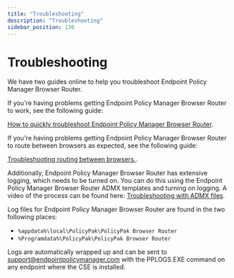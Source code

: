 ```yaml
---
title: "Troubleshooting"
description: "Troubleshooting"
sidebar_position: 130
---
```


# Troubleshooting

We have two guides online to help you troubleshoot Endpoint Policy Manager Browser Router.

If you're having problems getting Endpoint Policy Manager Browser Router to work, see the following
guide:

[How to quickly troubleshoot Endpoint Policy Manager Browser Router](/docs/endpointpolicymanager/components/browserrouter/knowledgebase/troubleshooting/quick.md).

If you're having problems getting Endpoint Policy Manager Browser Router to route between browsers
as expected, see the following guide:

[Troubleshooting routing between browsers.](/docs/endpointpolicymanager/components/browserrouter/knowledgebase/troubleshooting/betweenbrowsers.md).

Additionally, Endpoint Policy Manager Browser Router has extensive logging, which needs to be turned
on. You can do this using the Endpoint Policy Manager Browser Router ADMX templates and turning on
logging. A video of the process can be found here:
[Troubleshooting with ADMX files](/docs/endpointpolicymanager/gettingstarted/misc/videos/troubleshooting/admxfiles.md).

Log files for Endpoint Policy Manager Browser Router are found in the two following places:

- `%appdata%\local\PolicyPak\PolicyPak Browser Router`
- `%Programdata%\PolicyPak\PolicyPak Browser Router`

Logs are automatically wrapped up and can be sent to
[support@endpointpolicymanager.com](https://docs.microsoft.com/en-us/internet-explorer/ie11-deploy-guide/what-is-enterprise-mode)
with the PPLOGS.EXE command on any endpoint where the CSE is installed.
